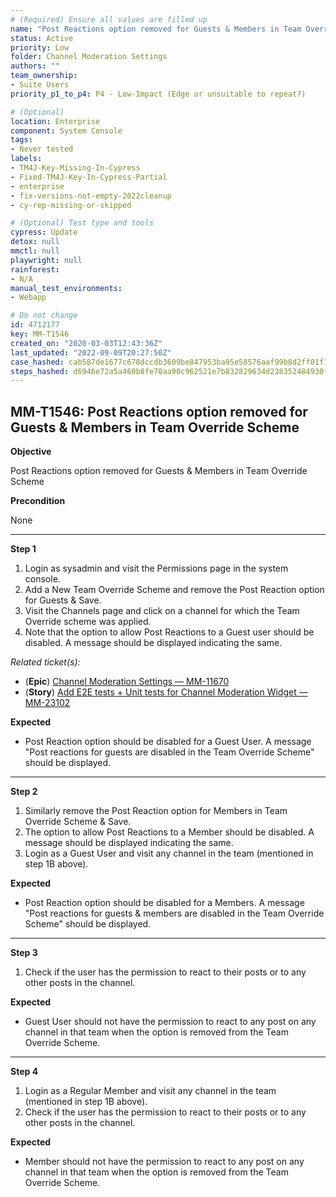 ```yaml
---
# (Required) Ensure all values are filled up
name: "Post Reactions option removed for Guests & Members in Team Override Scheme"
status: Active
priority: Low
folder: Channel Moderation Settings
authors: ""
team_ownership: 
- Suite Users
priority_p1_to_p4: P4 - Low-Impact (Edge or unsuitable to repeat?)

# (Optional)
location: Enterprise
component: System Console
tags: 
- Never tested
labels: 
- TM4J-Key-Missing-In-Cypress
- Fixed-TM4J-Key-In-Cypress-Partial
- enterprise
- fix-versions-not-empty-2022cleanup
- cy-rep-missing-or-skipped

# (Optional) Test type and tools
cypress: Update
detox: null
mmctl: null
playwright: null
rainforest: 
- N/A
manual_test_environments: 
- Webapp

# Do not change
id: 4712177
key: MM-T1546
created_on: "2020-03-03T12:43:36Z"
last_updated: "2022-09-09T20:27:50Z"
case_hashed: cab587de1677c678dccdb3609be847953ba95e58576aaf99b8d2ff01f11836d10c975f4868c0e684612c3f4844e3ae93
steps_hashed: d6946e72a5a460b8fe70aa90c962521e7b832829634d238352484930f5048e1db8ba84fba25b2bfe764dc93347ed29e9
---
```


<!-- (Auto-generated) Based on frontmatter's "key" and "name" -->

## MM-T1546: Post Reactions option removed for Guests & Members in Team Override Scheme

**Objective**

Post Reactions option removed for Guests & Members in Team Override Scheme

**Precondition**

None

---

**Step 1**

1. Login as sysadmin and visit the Permissions page in the system console.
2. Add a New Team Override Scheme and remove the Post Reaction option for Guests & Save.
3. Visit the Channels page and click on a channel for which the Team Override scheme was applied.
4. Note that the option to allow Post Reactions to a Guest user should be disabled. A message should be displayed indicating the same.

_Related ticket(s):_

- (**Epic**) [Channel Moderation Settings — MM-11670](https://mattermost.atlassian.net/browse/MM-11670)
- (**Story**) [Add E2E tests + Unit tests for Channel Moderation Widget — MM-23102](http://mmthttps%3A//mattermost.atlassian.net/browse/MM-23102)

**Expected**

- Post Reaction option should be disabled for a Guest User. A message "Post reactions for guests are disabled in the Team Override Scheme" should be displayed.

---

**Step 2**

1. Similarly remove the Post Reaction option for Members in Team Override Scheme & Save.
2. The option to allow Post Reactions to a Member should be disabled. A message should be displayed indicating the same.
3. Login as a Guest User and visit any channel in the team (mentioned in step 1B above).

**Expected**

- Post Reaction option should be disabled for a Members. A message "Post reactions for guests & members are disabled in the Team Override Scheme" should be displayed.

---

**Step 3**

1. Check if the user has the permission to react to their posts or to any other posts in the channel.

**Expected**

- Guest User should not have the permission to react to any post on any channel in that team when the option is removed from the Team Override Scheme.

---

**Step 4**

1. Login as a Regular Member and visit any channel in the team (mentioned in step 1B above).
2. Check if the user has the permission to react to their posts or to any other posts in the channel.

**Expected**

- Member should not have the permission to react to any post on any channel in that team when the option is removed from the Team Override Scheme.
